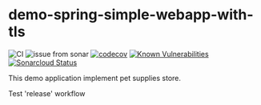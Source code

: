 # demo-spring-simple-webapp-with-tls

![CI](https://github.com/bogomolov-a-a/demo-spring-simple-webapp-with-tls/workflows/CI/badge.svg)
![issue from sonar](https://github.com/bogomolov-a-a/demo-spring-simple-webapp-with-tls/workflows/issue%20from%20sonar/badge.svg)
[![codecov](https://codecov.io/gh/bogomolov-a-a/demo-spring-simple-webapp-with-tls/branch/main/graph/badge.svg?token=OUWRCJPS11)](undefined)
[![Known Vulnerabilities](https://snyk.io/test/github/bogomolov-a-a/demo-spring-simple-webapp-with-tls/badge.svg)](https://snyk.io/test/github/bogomolov-a-a/demo-spring-simple-webapp-with-tls)
[![Sonarcloud Status](https://sonarcloud.io/api/project_badges/measure?project=bogomolov-a-a_demo-spring-simple-webapp-with-tls&metric=alert_status)](https://sonarcloud.io/dashboard?id=bogomolov-a-a_demo-spring-simple-webapp-with-tls)

This demo application implement pet supplies store.

Test 'release' workflow
